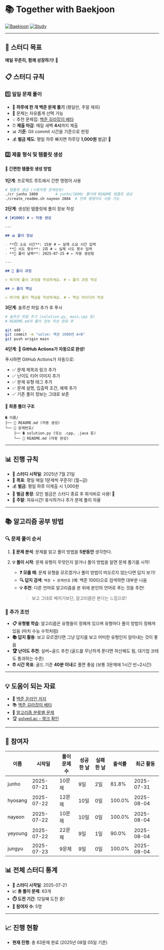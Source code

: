 # 📚 Together with Baekjoon

[![Baekjoon](https://img.shields.io/badge/Baekjoon-0076C6?style=flat-square&logo=c%2B%2B&logoColor=white)](https://www.acmicpc.net/)
[![Study](https://img.shields.io/badge/Study-Group-green?style=flat-square)](https://github.com)

---

## 🚀 스터디 목표

**매일 꾸준히, 함께 성장하기!** 💪

## 📋 스터디 규칙

### 1️⃣ 일일 문제 풀이

- 📅 **하루에 한 개 백준 문제 풀기** (평일만, 주말 제외)
- 🎲 문제는 자유롭게 선택 가능
- 💡 추천 문제집: [백준 길라잡이 베타](https://www.acmicpc.net/workbook/view/2418)
- ⏰ **제출 마감**: 매일 새벽 **4시**까지 제출
- 📊 **기준**: Git commit 시간을 기준으로 판정
- 💰 **벌금 제도**: 평일 하루 빠지면 하루당 **1,000원** 벌금! 💸

### 2️⃣ 제출 형식 및 템플릿 생성

#### 🚀 **간편한 템플릿 생성 방법**

**1단계**: 프로젝트 루트에서 간편 명령어 사용

```bash
# 템플릿 생성 (사용자명 문제번호)
./cr junho 1000        # junho/1000/ 폴더에 README 템플릿 생성
./create_readme.sh nayeon 2884  # 전체 명령어도 사용 가능
```

**2단계**: 생성된 템플릿에 풀이 정보 작성

```markdown
# [#1000] # ← 자동 생성

---

## 📊 풀이 정보

- **⏱️ 소요 시간**: 15분 # ← 실제 소요 시간 입력
- **🔄 시도 횟수**: 2회 # ← 실제 시도 횟수 입력
- **📅 풀이 날짜**: 2025-07-25 # ← 자동 생성됨

---

## 💭 풀이 과정

> 여기에 풀이 과정을 작성하세요. # ← 풀이 과정 작성

## 🔥 풀이 핵심

> 여기에 풀이 핵심을 작성하세요. # ← 핵심 아이디어 작성
```

**3단계**: 솔루션 파일 추가 후 푸시

```bash
# 솔루션 파일 추가 (solution.py, main.cpp 등)
# README.md의 풀이 정보 작성 완료 후

git add .
git commit -m "solve: 백준 1000번 A+B"
git push origin main
```

**4단계**: 🤖 **GitHub Actions가 자동으로 완성!**

푸시하면 GitHub Actions가 자동으로:

- ✅ 문제 제목과 링크 추가
- ✅ 난이도 티어 이미지 추가
- ✅ 문제 유형 태그 추가
- ✅ 문제 설명, 입출력 조건, 예제 추가
- ✅ 기존 풀이 정보는 그대로 보존

#### 📁 **최종 폴더 구조**

```
� 이름/
├── 📝 README.md (자동 생성)
└── 📁 문제번호/
    ├── � solution.py (또는 .cpp, .java 등)
    └── 📝 README.md (자동 완성)
```

---

## 📊 진행 규칙

- 📅 **스터디 시작일**: 2025년 7월 21일
- 🎯 **목표**: 평일 매일 1문제씩 꾸준히! (월~금)
- 💰 **벌금**: 평일 하루 미제출 시 1,000원
- 🏦 **벌금 통장**: 모인 벌금은 스터디 종료 후 회식비로 사용! 🍻
- 🎉 **주말**: 자유시간! 휴식하거나 추가 문제 풀이 자율

---

## 📚 알고리즘 공부 방법

### 🔍 문제 풀이 순서

1. **📖 문제 분석**: 문제를 읽고 풀이 방법을 **5분동안** 생각한다.

2. **💡 풀이 시작**: 문제 유형이 무엇인지 알거나 풀이 방법을 알면 문제 풀기를 시작!
   - **❓ 모를 때**: 문제 유형을 모르겠거나 풀이 방법이 떠오르지 않는다면 답지 보기!
   - **🔍 답지 검색**: `백준 + 문제번호` (예: 백준 1000)으로 검색하면 대부분 나옴
   - **💡 추천**: 다른 언어로 알고리즘을 본 뒤에 본인의 언어로 푸는 것을 추천!
     > 보고 그대로 베끼기보단, 알고리즘만 본다는 느낌으로!

### 🎯 추가 조언

- **📋 유형별 학습**: 알고리즘은 유형들이 정해져 있으며 유형마다 풀이 방법이 정해져 있음 (마치 수능 수학처럼)
- **📚 답지 활용**: 보고 모르겠다면 그냥 답지를 보고 어떠한 유형인지 알아내는 것이 좋음
- **🏆 난이도 추천**: 실버~골드 추천 (골드를 무난하게 푼다면 하산해도 됨, 대기업 코테도 통과하는 수준)
- **⏰ 시간 목표**: 골드 기준 **40분 이내**로 풀면 좋음 (보통 3문제에 1시간 반~2시간)

---

## 💡 도움이 되는 자료

- 🔗 [백준 온라인 저지](https://www.acmicpc.net/)
- 📚 [백준 길라잡이 베타](https://www.acmicpc.net/workbook/view/2418)
- 🧠 [알고리즘 분류별 문제](https://www.acmicpc.net/problemset)
- 🏆 [solved.ac - 랭크 확인](https://solved.ac/)

---


























## 👥 참여자

| 이름 | 시작일 | 풀이 문제 수 | 성공한 날 | 실패한 날 | 출석률 | 최근 활동 |
|------|--------|-------------|----------|----------|--------|-----------|
| junho | 2025-07-21 | 10문제 | 9일 | 2일 | 81.8% | 2025-07-31 |
| hyosang | 2025-07-22 | 12문제 | 10일 | 0일 | 100.0% | 2025-08-04 |
| nayeon | 2025-07-22 | 10문제 | 10일 | 0일 | 100.0% | 2025-08-04 |
| yeyoung | 2025-07-22 | 22문제 | 9일 | 1일 | 90.0% | 2025-08-04 |
| jungyu | 2025-07-23 | 9문제 | 9일 | 0일 | 100.0% | 2025-08-04 |

## 📊 전체 스터디 통계

- **📅 스터디 시작일**: 2025-07-21
- **📈 총 풀이 문제**: 63개
- **⏱️ 도전 기간**: 12일째 도전 중!
- **👥 참여자 수**: 5명

---

## 📈 진행 현황

- **현재 진행**: 총 63문제 완료 (2025년 08월 05일 기준)
